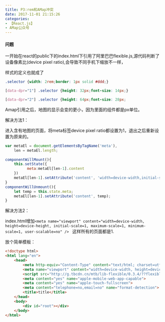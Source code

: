 ```yaml
---
title: P3:rem和AMap冲突
date: 2017-11-01 21:15:26
categories:
- 【React.js】
- AMap公众号
---
```




#### 问题

一开始在react的public下的index.html下引用了阿里巴巴flexible.js,源代码判断了设备像素比(device pixel ratio),会导致不同手机下缩放不一样，

样式的定义也就成了

<!--more-->

```css
.selector {width: 2rem;border: 1px solid #ddd;}

[data-dpr="1"] .selector {height: 32px;font-size: 14px;}

[data-dpr="2"] .selector {height: 64px;font-size: 28px;
```

Amap引用之后，地图的显示会变的更小，因为里面的组件都是px单位。

解决方法1：

进入含有地图的页面，将meta标签device pixel ratio都设置为1，退出之后重新设置为原来的。

```javascript
var metaEl = document.getElementsByTagName('meta'),
    len = metaEl.length;
    
componentWillMount(){
    this.setState({
          meta:metaEl[len-1].content
    })
    metaEl[len-1].setAttribute('content', 'width=device-width,initial-scale=1,user-scalable=no');
}
componentWillUnmount(){
    let temp = this.state.meta;
    metaEl[len-1].setAttribute('content', temp);
}

```


解决方法2：

index.html增加`<meta name="viewport" content="width=device-width, height=device-height, initial-scale=1, maximum-scale=1, minimum-scale=1, user-scalable=no" />
`
这样所有的页面都是1.


放个简单模板：

```html
<!doctype html>
<html lang="en">
    <head>
        <meta http-equiv="Content-Type" content="text/html; charset=utf-8" />
        <meta name="viewport" content="width=device-width, height=device-height, initial-scale=1, maximum-scale=1, minimum-scale=1, user-scalable=no" />
        <script src="http://g.tbcdn.cn/mtb/lib-flexible/0.3.4/??flexible_css.js,flexible.js"></script>
        <meta content="yes" name="apple-mobile-web-app-capable">
        <meta content="yes" name="apple-touch-fullscreen">
        <meta content="telephone=no,email=no" name="format-detection">
        <title>title</title>
    </head>
    <body>
        <div id="root"></div>
    </body>
</html>
```



